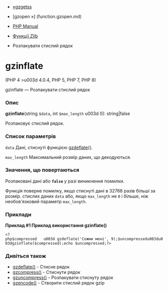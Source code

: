 - [«gzgetss](function.gzgetss.md)
- [gzopen »] (function.gzopen.md)

- [PHP Manual](index.md)
- [Функції Zlib](ref.zlib.md)
- Розпакувати стислий рядок

# gzinflate

(PHP 4 \>u003d 4.0.4, PHP 5, PHP 7, PHP 8)

gzinflate — Розпакувати стислий рядок

### Опис

**gzinflate**(string `$data`, int `$max_length` u003d 0): string\|false

Розпаковує стислий рядок.

### Список параметрів

`data`
Дані, стиснуті функцією [gzdeflate()](function.gzdeflate.md).

`max_length`
Максимальний розмір даних, що декодуються.

### Значення, що повертаються

Розпаковані дані або **`false`** у разі виникнення помилки.

Функція поверне помилку, якщо стиснуті дані в 32768 разів більші за розмір.
стислих даних `data` або, якщо `max_length` не `0` і більше, ніж
необов'язковий параметр `max_length`.

### Приклади

**Приклад #1 Приклад використання **gzinflate()****

` <?php$compressed   u003d gzdeflate('Сожми мені', 9);$uncompressedu003du003dgzinflate($compressed);echo $uncompressed;?> `

### Дивіться також

- [gzdeflate()](function.gzdeflate.md) - Стисне рядок
- [gzcompress()](function.gzcompress.md) - Стиснути рядок
- [gzuncompress()](function.gzuncompress.md) - Розпакувати стиснуту
рядок
- [gzencode()](function.gzencode.md) - Створити стислий рядок gzip
